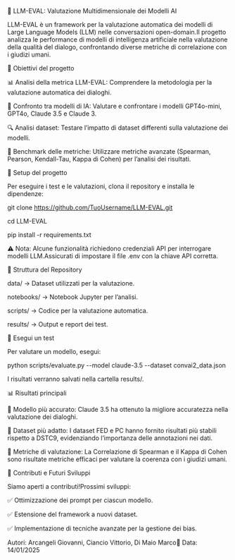🚀 LLM-EVAL: Valutazione Multidimensionale dei Modelli AI

LLM-EVAL è un framework per la valutazione automatica dei modelli di Large Language Models (LLM) nelle conversazioni open-domain.Il progetto analizza le performance di modelli di intelligenza artificiale nella valutazione della qualità del dialogo, confrontando diverse metriche di correlazione con i giudizi umani.

📌 Obiettivi del progetto

📊 Analisi della metrica LLM-EVAL: Comprendere la metodologia per la valutazione automatica dei dialoghi.

🤖 Confronto tra modelli di IA: Valutare e confrontare i modelli GPT4o-mini, GPT4o, Claude 3.5 e Claude 3.

🔍 Analisi dataset: Testare l’impatto di dataset differenti sulla valutazione dei modelli.

🎯 Benchmark delle metriche: Utilizzare metriche avanzate (Spearman, Pearson, Kendall-Tau, Kappa di Cohen) per l’analisi dei risultati.

🔧 Setup del progetto

Per eseguire i test e le valutazioni, clona il repository e installa le dipendenze:

git clone https://github.com/TuoUsername/LLM-EVAL.git

cd LLM-EVAL

pip install -r requirements.txt

⚠️ Nota: Alcune funzionalità richiedono credenziali API per interrogare modelli LLM.Assicurati di impostare il file .env con la chiave API corretta.

📂 Struttura del Repository

data/ → Dataset utilizzati per la valutazione.

notebooks/ → Notebook Jupyter per l’analisi.

scripts/ → Codice per la valutazione automatica.

results/ → Output e report dei test.

🚀 Esegui un test

Per valutare un modello, esegui:

python scripts/evaluate.py --model claude-3.5 --dataset convai2_data.json

I risultati verranno salvati nella cartella results/.

📊 Risultati principali

📌 Modello più accurato: Claude 3.5 ha ottenuto la migliore accuratezza nella valutazione dei dialoghi.

📌 Dataset più adatto: I dataset FED e PC hanno fornito risultati più stabili rispetto a DSTC9, evidenziando l’importanza delle annotazioni nei dati.

📌 Metriche di valutazione: La Correlazione di Spearman e il Kappa di Cohen sono risultate metriche efficaci per valutare la coerenza con i giudizi umani.

📢 Contributi e Futuri Sviluppi

Siamo aperti a contributi!Prossimi sviluppi:

✅ Ottimizzazione dei prompt per ciascun modello.

✅ Estensione del framework a nuovi dataset.

✅ Implementazione di tecniche avanzate per la gestione dei bias.

Autori: Arcangeli Giovanni, Ciancio Vittorio, Di Maio Marco📅 Data: 14/01/2025
